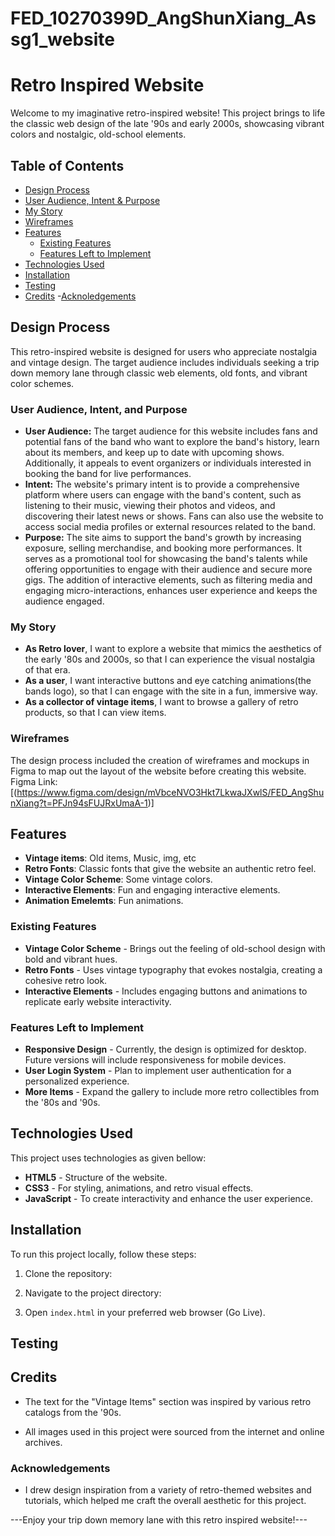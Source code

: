 # FED_10270399D_AngShunXiang_Assg1_website

# Retro Inspired Website

Welcome to my imaginative retro-inspired website! This project brings to life the classic web design of the late '90s and early 2000s, showcasing vibrant colors and nostalgic, old-school elements.

## Table of Contents
- [Design Process](#design-process)
- [User Audience, Intent & Purpose](#User-Audience,Intent-&-Purpose)
- [My Story](#My-Story)
- [Wireframes](#Wireframes)
- [Features](#features)
  - [Existing Features](#existing-features)
  - [Features Left to Implement](#features-left-to-implement)
- [Technologies Used](#technologies-used)
- [Installation](#installation)
- [Testing](#testing)
- [Credits](#credits)
-[Acknoledgements](#acknowledgements)

## Design Process

This retro-inspired website is designed for users who appreciate nostalgia and vintage design. The target audience includes individuals seeking a trip down memory lane through classic web elements, old fonts, and vibrant color schemes.

### User Audience, Intent, and Purpose
- **User Audience:** The target audience for this website includes fans and potential fans of the band who want to explore the band's history, learn about its members, and keep up to date with upcoming shows. Additionally, it appeals to event organizers or individuals interested in booking the band for live performances.
- **Intent:** The website's primary intent is to provide a comprehensive platform where users can engage with the band's content, such as listening to their music, viewing their photos and videos, and discovering their latest news or shows. Fans can also use the website to access social media profiles or external resources related to the band.
- **Purpose:** The site aims to support the band's growth by increasing exposure, selling merchandise, and booking more performances. It serves as a promotional tool for showcasing the band's talents while offering opportunities to engage with their audience and secure more gigs. The addition of interactive elements, such as filtering media and engaging micro-interactions, enhances user experience and keeps the audience engaged.

### My Story
- **As Retro lover**, I want to explore a website that mimics the aesthetics of the early '80s and 2000s, so that I can experience the visual nostalgia of that era.
- **As a user**, I want interactive buttons and eye catching animations(the bands logo), so that I can engage with the site in a fun, immersive way.
- **As a collector of vintage items**, I want to browse a gallery of retro products, so that I can view items.

### Wireframes
The design process included the creation of wireframes and mockups in Figma to map out the layout of the website before creating this website. 
Figma Link: [(https://www.figma.com/design/mVbceNVO3Hkt7LkwaJXwlS/FED_AngShunXiang?t=PFJn94sFUJRxUmaA-1)]

## Features
- **Vintage items**: Old items, Music, img, etc
- **Retro Fonts**: Classic fonts that give the website an authentic retro feel.
- **Vintage Color Scheme**: Some vintage colors.
- **Interactive Elements**: Fun and engaging interactive elements.
- **Animation Emelemts**: Fun animations.


### Existing Features
- **Vintage Color Scheme** - Brings out the feeling of old-school design with bold and vibrant hues.
- **Retro Fonts** - Uses vintage typography that evokes nostalgia, creating a cohesive retro look.
- **Interactive Elements** - Includes engaging buttons and animations to replicate early website interactivity.

### Features Left to Implement
- **Responsive Design** - Currently, the design is optimized for desktop. Future versions will include responsiveness for mobile devices.
- **User Login System** - Plan to implement user authentication for a personalized experience.
- **More Items** - Expand the gallery to include more retro collectibles from the '80s and '90s.

## Technologies Used

This project uses technologies as given bellow:

- **HTML5** - Structure of the website.
- **CSS3** - For styling, animations, and retro visual effects.
- **JavaScript** - To create interactivity and enhance the user experience.


## Installation
To run this project locally, follow these steps:

1. Clone the repository:

2. Navigate to the project directory:
  
3. Open `index.html` in your preferred web browser (Go Live).

## Testing

## Credits

- The text for the "Vintage Items" section was inspired by various retro catalogs from the '90s.

- All images used in this project were sourced from the internet and online archives.

### Acknowledgements
- I drew design inspiration from a variety of retro-themed websites and tutorials, which helped me craft the overall aesthetic for this project.


---Enjoy your trip down memory lane with this retro inspired website!---





